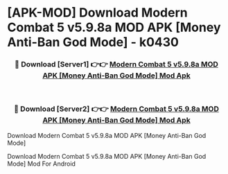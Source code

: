 # [APK-MOD] Download Modern Combat 5 v5.9.8a MOD APK [Money Anti-Ban God Mode] - k0430


<div align="center">
<h3>🔴 Download [Server1] 👉👉 <a href="https://apk-comot.site?title=Modern_Combat_5_v5.9.8a_MOD_APK_[Money_Anti-Ban_God_Mode]">Modern Combat 5 v5.9.8a MOD APK [Money Anti-Ban God Mode] Mod Apk</a></h3><br>
<h3>🔴 Download [Server2] 👉👉 <a href="https://apk-comot.site?title=Modern_Combat_5_v5.9.8a_MOD_APK_[Money_Anti-Ban_God_Mode]">Modern Combat 5 v5.9.8a MOD APK [Money Anti-Ban God Mode] Mod Apk</a></h3>
</div>



Download Modern Combat 5 v5.9.8a MOD APK [Money Anti-Ban God Mode] 

Download Modern Combat 5 v5.9.8a MOD APK [Money Anti-Ban God Mode] Mod For Android